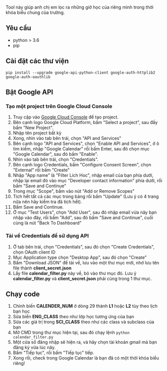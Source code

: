 Tool này giúp anh chị em lọc ra những giờ học của riêng mình trong thời khóa biểu chung của trường.

## Yêu cầu

- python > 3.6
- pip

## Cài đặt các thư viện

```
pip install --upgrade google-api-python-client google-auth-httplib2 google-auth-oauthlib
```

## Bật Google API

### Tạo một project trên Google Cloud Console

1.  Truy cập vào [Google Cloud Console](https://console.cloud.google.com) để tạo project.
2.  Bên cạnh logo Google Cloud Platform, bấm "Select a project", sau đấy bấm "New Project".
3.  Nhập tên project bất kỳ
4.  Xong, nhìn vào tab bên trái, chọn "API and Services"
5.  Bên cạnh logo "API and Services", chọn "Enable API and Services", ở ô tìm kiếm, nhập "Google Calendar" rồi bấm Enter, sau đó chọn mục "Google Calendar", sau đó bấm "Enable".
6.  Nhìn vào tab bên trái, chọn "Credentials".
7.  Bên cạnh logo Credentials, bấm "Configure Consent Screen", chọn "External" rồi bấm "Create"
8.  Nhập "App name" là "Filter Lich Hoc", nhập email của bạn phía dưới, nhập lại email đó vào mục "Developer contact information" phía dưới, rồi bấm "Save and Continue"
9.  Trong mục "Scope", bấm vào nút "Add or Remove Scopes"
10. Tích hết tất cả các mục trong bảng rồi bấm "Update" (Lưu ý có 4 trang nữa nên hãy kiểm tra đã tích hết).
11. Bấm Save and Continue.
12. Ở mục "Test Users", chọn "Add User", sau đó nhập email vừa nãy bạn nhập vào đây, rồi bấm "Add", sau đó bấm "Save and Continue", cuối cùng là nút "Back To Dashboard"

### Tải về Credentials để sử dụng API

1.  Ở tab bên trái, chọn "Credentials", sau đó chọn "Create Credentials", chọn OAuth client ID
2.  Mục Application type chọn "Desktop App", sau đó chọn "Create"
3.  Bấm "Download JSON" để tải về, lưu vào một thư mục mới, nhớ lưu tên file thành **client_secret.json**
4.  Lấy file **calendar_filter.py** này về, bỏ vào thư mục đó. Lưu ý **calendar_filter.py** và **client_secret.json** phải cùng trong 1 thư mục.

## Chạy code

1.  Chỉnh biến **CALENDER_NUM** ở dòng 29 thành **L1** hoặc **L2** tùy theo lịch bạn học
2.  Sửa biến **ENG_CLASS** theo như lớp học tương ứng của bạn
3.  Sửa các giá trị trong **SCI_CLASS** theo như các class và subclass của bạn
4.  Mở CMD trong thư mục hiện tại, sau đó chạy lệnh `python calendar_filter.py`
5.  Một cửa sổ đăng nhập sẽ hiện ra, và hãy chọn tài khoản gmail mà bạn đăng ký vừa lúc nãy.
6.  Bấm "Tiếp tục", rồi bấm "Tiếp tục" tiếp.
7.  Xong rồi, check trong Google Calendar là bạn đã có một thời khóa biểu riêng!